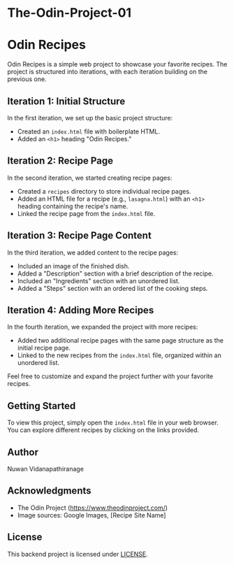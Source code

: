 # The-Odin-Project-01
# Odin Recipes

Odin Recipes is a simple web project to showcase your favorite recipes. The project is structured into iterations, with each iteration building on the previous one.

## Iteration 1: Initial Structure

In the first iteration, we set up the basic project structure:

- Created an `index.html` file with boilerplate HTML.
- Added an `<h1>` heading "Odin Recipes."

## Iteration 2: Recipe Page

In the second iteration, we started creating recipe pages:

- Created a `recipes` directory to store individual recipe pages.
- Added an HTML file for a recipe (e.g., `lasagna.html`) with an `<h1>` heading containing the recipe's name.
- Linked the recipe page from the `index.html` file.

## Iteration 3: Recipe Page Content

In the third iteration, we added content to the recipe pages:

- Included an image of the finished dish.
- Added a "Description" section with a brief description of the recipe.
- Included an "Ingredients" section with an unordered list.
- Added a "Steps" section with an ordered list of the cooking steps.

## Iteration 4: Adding More Recipes

In the fourth iteration, we expanded the project with more recipes:

- Added two additional recipe pages with the same page structure as the initial recipe page.
- Linked to the new recipes from the `index.html` file, organized within an unordered list.

Feel free to customize and expand the project further with your favorite recipes.


## Getting Started

To view this project, simply open the `index.html` file in your web browser. You can explore different recipes by clicking on the links provided.

## Author

Nuwan Vidanapathiranage

## Acknowledgments

- The Odin Project (https://www.theodinproject.com/)
- Image sources: Google Images, [Recipe Site Name]

## License

This backend project is licensed under [LICENSE](License.txt).




